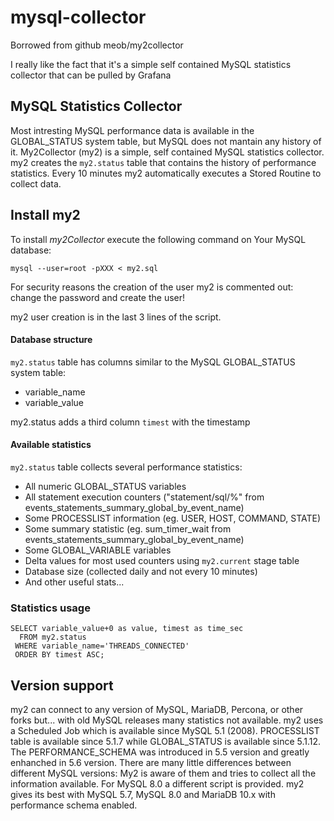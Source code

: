 # mysql-collector
Borrowed from github meob/my2collector

I really like the fact that it's a simple self contained MySQL statistics collector that can be pulled by Grafana

## MySQL Statistics Collector
Most intresting MySQL performance data is available in the GLOBAL_STATUS system table,
but MySQL does not mantain any history of it.
My2Collector (my2) is a simple, self contained MySQL statistics collector.
my2 creates the `my2.status` table that contains the history of performance statistics.
Every 10 minutes my2 automatically executes a Stored Routine to collect data.

## Install my2

To install *my2Collector* execute the following command on Your MySQL database:

	mysql --user=root -pXXX < my2.sql

For security reasons the creation of the user my2 is commented out: change the password and create the user!

my2 user creation is in the last 3 lines of the script.


#### Database structure

`my2.status` table has columns similar to the MySQL GLOBAL_STATUS system table:
* variable_name
* variable_value

my2.status adds a third column `timest` with the timestamp


#### Available statistics

`my2.status` table collects several performance statistics:
* All numeric GLOBAL_STATUS variables
* All statement execution counters ("statement/sql/%" from events_statements_summary_global_by_event_name)
* Some PROCESSLIST information (eg. USER, HOST, COMMAND, STATE)
* Some summary statistic (eg. sum_timer_wait from events_statements_summary_global_by_event_name)
* Some GLOBAL_VARIABLE variables
* Delta values for most used counters using `my2.current` stage table
* Database size (collected daily and not every 10 minutes)
* And other useful stats...


### Statistics usage

	SELECT variable_value+0 as value, timest as time_sec
	  FROM my2.status
	 WHERE variable_name='THREADS_CONNECTED'
	 ORDER BY timest ASC;


## Version support

my2 can connect to any version of MySQL, MariaDB, Percona, or other forks but...
with old MySQL releases many statistics not available.
my2 uses a Scheduled Job which is available since MySQL 5.1 (2008).
PROCESSLIST table is available since 5.1.7 while GLOBAL_STATUS is available since 5.1.12.
The PERFORMANCE_SCHEMA was introduced in 5.5 version and greatly enhanched in 5.6 version.
There are many little differences between different MySQL versions: My2 is aware of them
and tries to collect all the information available. For MySQL 8.0 a different script is provided.
my2 gives its best with MySQL 5.7, MySQL 8.0 and MariaDB 10.x with performance schema enabled.

